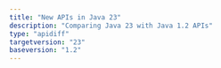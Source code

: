 ```yaml
---
title: "New APIs in Java 23"
description: "Comparing Java 23 with Java 1.2 APIs"
type: "apidiff"
targetversion: "23"
baseversion: "1.2"
---
```

